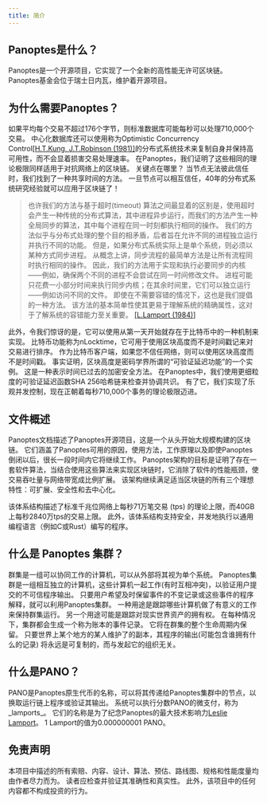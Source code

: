 ```yaml
---
title: 简介
---
```


## Panoptes是什么？

Panoptes是一个开源项目，它实现了一个全新的高性能无许可区块链。 Panoptes基金会位于瑞士日内瓦，维护着开源项目。

## 为什么需要Panoptes？

如果平均每个交易不超过176个字节，则标准数据库可能每秒可以处理710,000个交易。 中心化数据库还可以使用称为Optimistic Concurrency Control[\[H.T.Kung, J.T.Robinson (1981)\]](http://citeseerx.ist.psu.edu/viewdoc/summary?doi=10.1.1.65.4735)的分布式系统技术来复制自身并保持高可用性，而不会显着损害交易处理速率。 在Panoptes，我们证明了这些相同的理论极限同样适用于对抗网络上的区块链。 关键点在哪里？ 当节点无法彼此信任时，我们找到了一种共享时间的方法。 一旦节点可以相互信任，40年的分布式系统研究经验就可以应用于区块链了！

> 也许我们的方法与基于超时(timeout) 算法之间最显着的区别是，使用超时会产生一种传统的分布式算法，其中进程异步运行，而我们的方法产生一种全局同步的算法，其中每个进程在同一时刻都执行相同的操作。 我们的方法似乎与分布式处理的整个目的相矛盾，后者旨在允许不同的进程独立运行并执行不同的功能。 但是，如果分布式系统实际上是单个系统，则必须以某种方式同步进程。 从概念上讲，同步流程的最简单方法是让所有流程同时执行相同的操作。 因此，我们的方法用于实现和执行必要同步的内核——例如，确保两个不同的进程不会尝试在同一时间修改文件。 进程可能只花费一小部分时间来执行同步内核；在其余时间里，它们可以独立运行——例如访问不同的文件。 即使在不需要容错的情况下，这也是我们提倡的一种方法。 该方法的基本简单性使其更易于理解系统的精确属性，这对于了解系统的容错能力至关重要。 [\[L.Lamport (1984)\]](http://citeseerx.ist.psu.edu/viewdoc/summary?doi=10.1.1.71.1078)

此外，令我们惊讶的是，它可以使用从第一天开始就存在于比特币中的一种机制来实现。 比特币功能称为nLocktime，它可用于使用区块高度而不是时间戳记来对交易进行排序。 作为比特币客户端，如果您不信任网络，则可以使用区块高度而不是时间戳。 事实证明，区块高度是密码学界所谓的“可验证延迟功能”的一个实例。 这是一种表示时间已过去的加密安全方法。 在Panoptes中，我们使用更细粒度的可验证延迟函数SHA 256哈希链来检查并协调共识。 有了它，我们实现了乐观并发控制，现在正朝着每秒710,000个事务的理论极限迈进。

## 文件概述

Panoptes文档描述了Panoptes开源项目，这是一个从头开始大规模构建的区块链。 它们涵盖了Panoptes可用的原因，使用方法，工作原理以及即使Panoptes倒闭以后，很长一段时间内它将继续工作。 Panoptes架构的目标是证明了存在一套软件算法，当结合使用这些算法来实现区块链时，它消除了软件的性能瓶颈，使交易吞吐量与网络带宽成比例扩展。 该架构继续满足适当区块链的所有三个理想特性：可扩展、安全性和去中心化。

该体系结构描述了标准千兆位网络上每秒71万笔交易 \(tps\) 的理论上限，而40GB上每秒2840万tps的交易上限。 此外，该体系结构支持安全，并发地执行以通用编程语言（例如C或Rust）编写的程序。

## 什么是 Panoptes 集群？

群集是一组可以协同工作的计算机，可以从外部将其视为单个系统。 Panoptes集群是一组相互独立的计算机，这些计算机一起工作(有时互相冲突)，以验证用户提交的不可信程序输出。 只要用户希望及时保留事件的不变记录或这些事件的程序解释，就可以利用Panoptes集群。 一种用途是跟踪哪些计算机做了有意义的工作来保持群集运行。 另一个用途可能是跟踪对现实世界资产的拥有权。 在每种情况下，集群都会生成一个称为账本的事件记录。 它将在群集的整个生命周期内保留。 只要世界上某个地方的某人维护了的副本，其程序的输出\(可能包含谁拥有什么的记录\) 将永远是可复制的，而与发起它的组织无关。

## 什么是PANO？

PANO是Panoptes原生代币的名称，可以将其传递给Panoptes集群中的节点，以换取运行链上程序或验证其输出。 系统可以执行分数PANO的微支付，称为_lamports_。 它们的名称是为了纪念Panoptes的最大技术影响力[Leslie Lamport](https://en.wikipedia.org/wiki/Leslie_Lamport)。 1 Lamport的值为0.000000001 PANO。

## 免责声明

本项目中描述的所有索赔、内容、设计、算法、预估、路线图、规格和性能度量均由作者尽力而为。 读者应检查并验证其准确性和真实性。 此外，该项目中的任何内容都不构成投资的行为。
